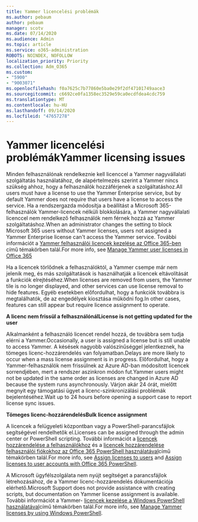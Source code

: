```yaml
---
title: Yammer licencelési problémák
ms.author: pebaum
author: pebaum
manager: scotv
ms.date: 07/14/2020
ms.audience: Admin
ms.topic: article
ms.service: o365-administration
ROBOTS: NOINDEX, NOFOLLOW
localization_priority: Priority
ms.collection: Adm_O365
ms.custom:
- "5900"
- "9003071"
ms.openlocfilehash: f0a7625c7b77860e5ba0e29f2df47101749aace3
ms.sourcegitcommit: c6692ce0fa1358ec3529e59ca0ecdfdea4cdc759
ms.translationtype: MT
ms.contentlocale: hu-HU
ms.lasthandoff: 09/14/2020
ms.locfileid: "47657278"
---
```

# <a name="yammer-licensing-issues"></a><span data-ttu-id="a02bc-102">Yammer licencelési problémák</span><span class="sxs-lookup"><span data-stu-id="a02bc-102">Yammer licensing issues</span></span>

<span data-ttu-id="a02bc-103">Minden felhasználónak rendelkeznie kell licenccel a Yammer nagyvállalati szolgáltatás használatához, de alapértelmezés szerint a Yammer nincs szükség ahhoz, hogy a felhasználók hozzáférjenek a szolgáltatáshoz.</span><span class="sxs-lookup"><span data-stu-id="a02bc-103">All users must have a license to use the Yammer Enterprise service, but by default Yammer does not require that users have a license to access the service.</span></span> <span data-ttu-id="a02bc-104">Ha a rendszergazda módosítja a beállítást a Microsoft 365-felhasználók Yammer-licencek nélküli blokkolására, a Yammer nagyvállalati licenccel nem rendelkező felhasználók nem férnek hozzá az Yammer szolgáltatáshoz.</span><span class="sxs-lookup"><span data-stu-id="a02bc-104">When an administrator changes the setting to block Microsoft 365 users without Yammer licenses, users not assigned a Yammer Enterprise license can't access the Yammer service.</span></span> <span data-ttu-id="a02bc-105">További információt a [Yammer felhasználói licencek kezelése az Office 365-ben](https://docs.microsoft.com/yammer/manage-yammer-users/manage-yammer-licenses-in-office-365) című témakörben talál.</span><span class="sxs-lookup"><span data-stu-id="a02bc-105">For more info, see [Manage Yammer user licenses in Office 365](https://docs.microsoft.com/yammer/manage-yammer-users/manage-yammer-licenses-in-office-365)</span></span> 

<span data-ttu-id="a02bc-106">Ha a licencek törlődnek a felhasználóktól, a Yammer csempe már nem jelenik meg, és más szolgáltatások is használhatják a licencek eltávolítását a funkciók elrejtéséhez.</span><span class="sxs-lookup"><span data-stu-id="a02bc-106">When licenses are removed from users, the Yammer tile is no longer displayed, and other services can use license removal to hide features.</span></span> <span data-ttu-id="a02bc-107">Egyéb esetekben előfordulhat, hogy a funkciók továbbra is megtalálhatók, de az engedélyek kiosztása működni fog.</span><span class="sxs-lookup"><span data-stu-id="a02bc-107">In other cases, features can still appear but require licence assignment to operate.</span></span>  

<span data-ttu-id="a02bc-108">**A licenc nem frissül a felhasználónál**</span><span class="sxs-lookup"><span data-stu-id="a02bc-108">**License is not getting updated for the user**</span></span>  

<span data-ttu-id="a02bc-109">Alkalmanként a felhasználó licencet rendel hozzá, de továbbra sem tudja elérni a Yammer.</span><span class="sxs-lookup"><span data-stu-id="a02bc-109">Occasionally, a user is assigned a license but is still unable to access Yammer.</span></span> <span data-ttu-id="a02bc-110">A késések nagyobb valószínűséggel jelentkeznek, ha tömeges licenc-hozzárendelés van folyamatban.</span><span class="sxs-lookup"><span data-stu-id="a02bc-110">Delays are more likely to occur when a mass license assignment is in progress.</span></span> <span data-ttu-id="a02bc-111">Előfordulhat, hogy a Yammer-felhasználók nem frissülnek az Azure AD-ban módosított licencek sorrendjében, mert a rendszer aszinkron módon fut.</span><span class="sxs-lookup"><span data-stu-id="a02bc-111">Yammer users might not be updated in the same order as licenses are changed in Azure AD because the system runs asynchronously.</span></span> <span data-ttu-id="a02bc-112">Várjon akár 24 órát, mielőtt megnyit egy támogatási ügyet a licenc-szinkronizálási problémák bejelentéséhez.</span><span class="sxs-lookup"><span data-stu-id="a02bc-112">Wait up to 24 hours before opening a support case to report license sync issues.</span></span>  

<span data-ttu-id="a02bc-113">**Tömeges licenc-hozzárendelés**</span><span class="sxs-lookup"><span data-stu-id="a02bc-113">**Bulk licence assignment**</span></span>  

<span data-ttu-id="a02bc-114">A licencek a felügyeleti központban vagy a PowerShell-parancsfájlok segítségével rendelhetők el.</span><span class="sxs-lookup"><span data-stu-id="a02bc-114">Licenses can be assigned through the admin center or PowerShell scripting.</span></span> <span data-ttu-id="a02bc-115">További információt a [licencek hozzárendelése a felhasználókhoz](https://docs.microsoft.com/microsoft-365/admin/manage/assign-licenses-to-users) és a [licencek hozzárendelése felhasználói fiókokhoz az Office 365 PowerShell használatával](https://docs.microsoft.com/office365/enterprise/powershell/assign-licenses-to-user-accounts-with-office-365-powershell)című témakörben talál.</span><span class="sxs-lookup"><span data-stu-id="a02bc-115">For more info, see [Assign licenses to users](https://docs.microsoft.com/microsoft-365/admin/manage/assign-licenses-to-users) and [Assign licenses to user accounts with Office 365 PowerShell](https://docs.microsoft.com/office365/enterprise/powershell/assign-licenses-to-user-accounts-with-office-365-powershell).</span></span> 

<span data-ttu-id="a02bc-116">A Microsoft ügyfélszolgálata nem nyújt segítséget a parancsfájlok létrehozásához, de a Yammer licenc-hozzárendelés dokumentációja elérhető.</span><span class="sxs-lookup"><span data-stu-id="a02bc-116">Microsoft Support does not provide assistance with creating scripts, but documentation on Yammer license assignment is available.</span></span> <span data-ttu-id="a02bc-117">További információt a Yammer- [licencek kezelése a Windows PowerShell használatával](https://docs.microsoft.com/yammer/manage-yammer-users/manage-yammer-licenses-in-office-365#manage-yammer-licenses-by-using-windows-powershell)című témakörben talál.</span><span class="sxs-lookup"><span data-stu-id="a02bc-117">For more info, see [Manage Yammer licenses by using Windows PowerShell](https://docs.microsoft.com/yammer/manage-yammer-users/manage-yammer-licenses-in-office-365#manage-yammer-licenses-by-using-windows-powershell).</span></span>
